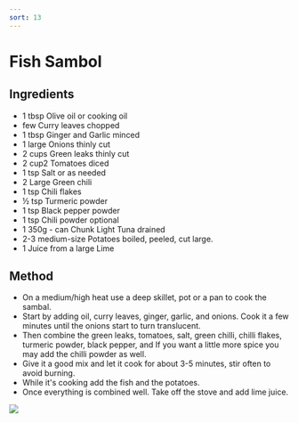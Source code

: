 ```yaml
---
sort: 13
---
```


# Fish Sambol

## Ingredients

* 1 tbsp Olive oil or cooking oil
* few Curry leaves chopped
* 1 tbsp Ginger and Garlic minced
* 1 large Onions thinly cut
* 2 cups Green leaks thinly cut
* 2 cup2 Tomatoes diced
* 1 tsp Salt or as needed
* 2 Large Green chili
* 1 tsp Chili flakes
* ½ tsp Turmeric powder
* 1 tsp Black pepper powder
* 1 tsp Chili powder optional
* 1 350g - can Chunk Light Tuna drained
* 2-3 medium-size Potatoes boiled, peeled, cut large.
* 1 Juice from a large Lime


## Method

* On a medium/high heat use a deep skillet, pot or a pan to cook the sambal. 
* Start by adding oil, curry leaves, ginger, garlic, and onions. Cook it a few minutes until the onions start to turn translucent. 
* Then combine the green leaks, tomatoes, salt, green chilli, chilli flakes, turmeric powder, black pepper, and If you want a little more spice you may add the chilli powder as well. 
* Give it a good mix and let it cook for about 3-5 minutes, stir often to avoid burning.
* While it's cooking add the fish and the potatoes. 
* Once everything is combined well. Take off the stove and add lime juice. 

<img src="{{site.baseurl}}/images/fish-sambol.jpeg"/>
